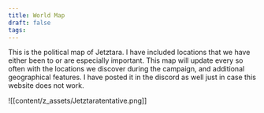 ```yaml
---
title: World Map
draft: false
tags:
---
```

This is the political map of Jetztara. I have included locations that we have either been to or are especially important. This map will update every so often with the locations we discover during the campaign, and additional geographical features. I have posted it in the discord as well just in case this website does not work. 


![[content/z_assets/Jetztaratentative.png]]